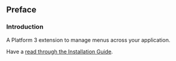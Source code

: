 ## Preface

### Introduction

A Platform 3 extension to manage menus across your application.

Have a [read through the Installation Guide](#installation).
